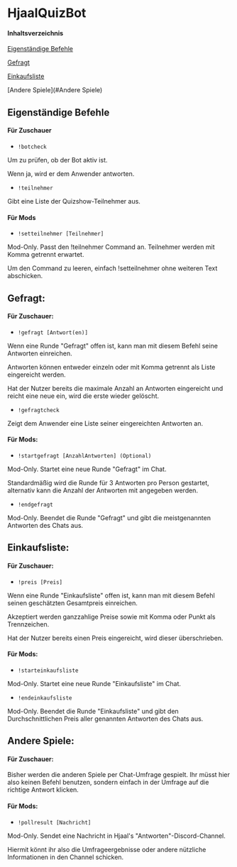 # HjaalQuizBot

#### Inhaltsverzeichnis
[Eigenständige Befehle](#Eigenständige)

[Gefragt](#Gefragt)

[Einkaufsliste](#Einkaufsliste)

[Andere Spiele](#Andere Spiele)

## Eigenständige Befehle

#### Für Zuschauer

* `!botcheck`

Um zu prüfen, ob der Bot aktiv ist.

Wenn ja, wird er dem Anwender antworten.

* `!teilnehmer`

Gibt eine Liste der Quizshow-Teilnehmer aus.

#### Für Mods

* `!setteilnehmer [Teilnehmer]`

Mod-Only. Passt den !teilnehmer Command an. Teilnehmer werden mit Komma getrennt erwartet.

Um den Command zu leeren, einfach !setteilnehmer ohne weiteren Text abschicken.

## Gefragt:

#### Für Zuschauer:

* `!gefragt [Antwort(en)]`

Wenn eine Runde "Gefragt" offen ist, kann man mit diesem Befehl seine Antworten einreichen.

Antworten können entweder einzeln oder mit Komma getrennt als Liste eingereicht werden.

Hat der Nutzer bereits die maximale Anzahl an Antworten eingereicht und reicht eine neue ein, wird die erste wieder gelöscht.

* `!gefragtcheck`

Zeigt dem Anwender eine Liste seiner eingereichten Antworten an.

#### Für Mods:

* `!startgefragt [AnzahlAntworten] (Optional)`

Mod-Only. Startet eine neue Runde "Gefragt" im Chat. 

Standardmäßig wird die Runde für 3 Antworten pro Person gestartet, alternativ kann die Anzahl der Antworten mit angegeben werden.

* `!endgefragt`

Mod-Only. Beendet die Runde "Gefragt" und gibt die meistgenannten Antworten des Chats aus.

## Einkaufsliste:

#### Für Zuschauer:

* `!preis [Preis]`

Wenn eine Runde "Einkaufsliste" offen ist, kann man mit diesem Befehl seinen geschätzten Gesamtpreis einreichen.

Akzeptiert werden ganzzahlige Preise sowie mit Komma oder Punkt als Trennzeichen.

Hat der Nutzer bereits einen Preis eingereicht, wird dieser überschrieben.

#### Für Mods:

* `!starteinkaufsliste`

Mod-Only. Startet eine neue Runde "Einkaufsliste" im Chat.

* `!endeinkaufsliste`

Mod-Only. Beendet die Runde "Einkaufsliste" und gibt den Durchschnittlichen Preis aller genannten Antworten des Chats aus.

## Andere Spiele:

#### Für Zuschauer:

Bisher werden die anderen Spiele per Chat-Umfrage gespielt. Ihr müsst hier also keinen Befehl benutzen, sondern einfach in der Umfrage auf die richtige Antwort klicken.

#### Für Mods:

* `!pollresult [Nachricht]`

Mod-Only. Sendet eine Nachricht in Hjaal's "Antworten"-Discord-Channel.

Hiermit könnt ihr also die Umfrageergebnisse oder andere nützliche Informationen in den Channel schicken.
